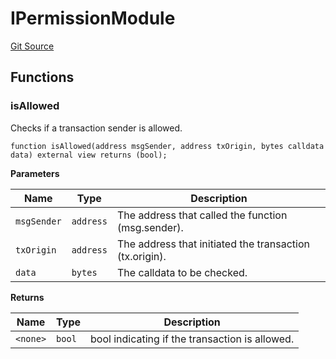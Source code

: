 # IPermissionModule
[Git Source](https://github.com/SyndicateProtocol/syndicate-appchains/blob/e670fbd66628d486b7f0c62387b907c2a44879ed/src/interfaces/IPermissionModule.sol)


## Functions
### isAllowed

Checks if a transaction sender is allowed.


```solidity
function isAllowed(address msgSender, address txOrigin, bytes calldata data) external view returns (bool);
```
**Parameters**

|Name|Type|Description|
|----|----|-----------|
|`msgSender`|`address`|The address that called the function (msg.sender).|
|`txOrigin`|`address`|The address that initiated the transaction (tx.origin).|
|`data`|`bytes`|The calldata to be checked.|

**Returns**

|Name|Type|Description|
|----|----|-----------|
|`<none>`|`bool`|bool indicating if the transaction is allowed.|


